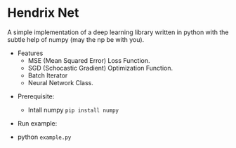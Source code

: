 # Hendrix Net

A simple implementation of a deep learning library written in python with the subtle help of numpy (may the np be with you).

- Features
    - MSE (Mean Squared Error) Loss Function.
    - SGD (Schocastic Gradient) Optimization Function.
    - Batch Iterator
    - Neural Network Class.

* Prerequisite:
    - Intall numpy `pip install numpy`

* Run example:
* python `example.py`

